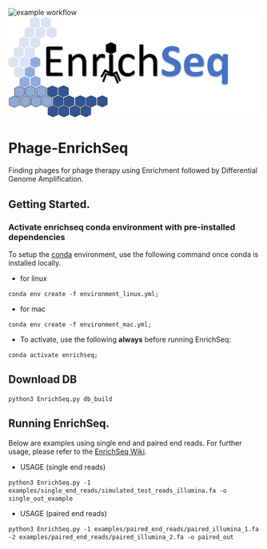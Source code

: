 ![example workflow](https://github.com/Dreycey/Phage-EnrichSeq/actions/workflows/github_actions.yml/badge.svg)
![EnrichSeq](figures/EnrichSeq-LOGO.png)

# Phage-EnrichSeq
Finding phages for phage therapy using Enrichment followed by Differential Genome Amplification.

## Getting Started.
### Activate enrichseq conda environment with pre-installed dependencies
To setup the [conda](https://docs.conda.io/en/latest/miniconda.html) environment, use the following command once conda is installed locally.
* for linux
```
conda env create -f environment_linux.yml;
```
* for mac
```
conda env create -f environment_mac.yml;
```
* To activate, use the following **always** before running EnrichSeq:
```
conda activate enrichseq;
```

## Download DB
```
python3 EnrichSeq.py db_build
```

## Running EnrichSeq.
Below are examples using single end and paired end reads. For further usage, please refer to the [EnrichSeq Wiki](https://github.com/Dreycey/Phage-EnrichSeq/wiki).

* USAGE (single end reads)
```
python3 EnrichSeq.py -1 examples/single_end_reads/simulated_test_reads_illumina.fa -o single_out_example
```

* USAGE (paired end reads)
```
python3 EnrichSeq.py -1 examples/paired_end_reads/paired_illumina_1.fa -2 examples/paired_end_reads/paired_illumina_2.fa -o paired_out
```
